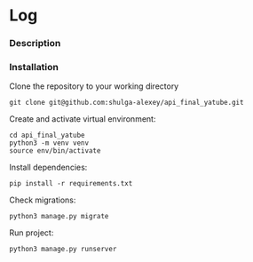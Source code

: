 # Log


### Description


### Installation
Clone the repository to your working directory

```
git clone git@github.com:shulga-alexey/api_final_yatube.git
```

Create and activate virtual environment:

```
cd api_final_yatube
python3 -m venv venv
source env/bin/activate
```

Install dependencies:

```
pip install -r requirements.txt
```

Check migrations:

```
python3 manage.py migrate
```

Run project:

```
python3 manage.py runserver
```
